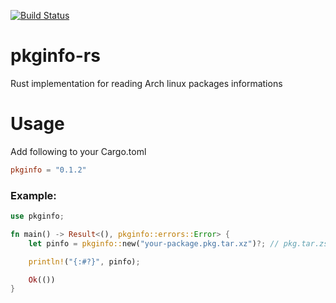 [![Build Status](https://drone.jojii.de/api/badges/jojii/pkginfo-rs/status.svg)](https://drone.jojii.de/jojii/pkginfo-rs)

# pkginfo-rs
Rust implementation for reading Arch linux packages informations

# Usage
Add following to your Cargo.toml
```toml
pkginfo = "0.1.2"
```

### Example:
```rust
use pkginfo;

fn main() -> Result<(), pkginfo::errors::Error> {
    let pinfo = pkginfo::new("your-package.pkg.tar.xz")?; // pkg.tar.zst is supported too!

    println!("{:#?}", pinfo);

    Ok(())
}
```
